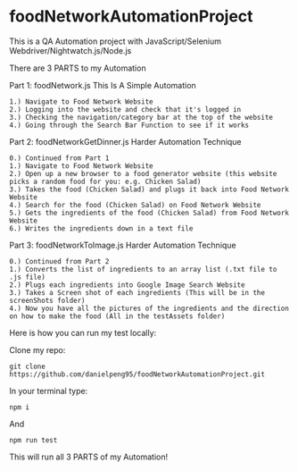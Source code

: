 # foodNetworkAutomationProject

This is a QA Automation project with JavaScript/Selenium Webdriver/Nightwatch.js/Node.js

There are 3 PARTS to my Automation

Part 1: foodNetwork.js
This Is A Simple Automation

    1.) Navigate to Food Network Website
    2.) Logging into the website and check that it's logged in
    3.) Checking the navigation/category bar at the top of the website
    4.) Going through the Search Bar Function to see if it works
    
Part 2: foodNetworkGetDinner.js
Harder Automation Technique

    0.) Continued from Part 1
    1.) Navigate to Food Network Website
    2.) Open up a new browser to a food generator website (this website picks a random food for you: e.g. Chicken Salad)
    3.) Takes the food (Chicken Salad) and plugs it back into Food Network Website
    4.) Search for the food (Chicken Salad) on Food Network Website
    5.) Gets the ingredients of the food (Chicken Salad) from Food Network Website
    6.) Writes the ingredients down in a text file
    
Part 3: foodNetworkToImage.js
Harder Automation Technique

    0.) Continued from Part 2
    1.) Converts the list of ingredients to an array list (.txt file to .js file)
    2.) Plugs each ingredients into Google Image Search Website
    3.) Takes a Screen shot of each ingredients (This will be in the screenShots folder)
    4.) Now you have all the pictures of the ingredients and the direction on how to make the food (All in the testAssets folder)
    
    
    

Here is how you can run my test locally:

Clone my repo:

    git clone https://github.com/danielpeng95/foodNetworkAutomationProject.git
    
In your terminal type:

    npm i

And

    npm run test
    
This will run all 3 PARTS of my Automation!
